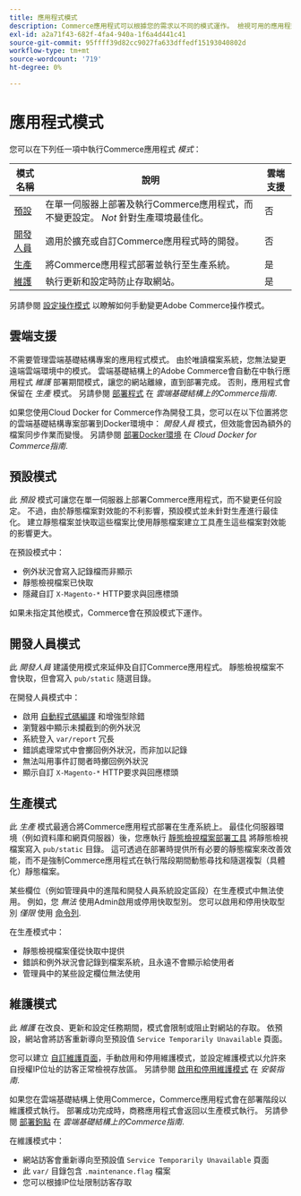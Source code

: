 ```yaml
---
title: 應用程式模式
description: Commerce應用程式可以根據您的需求以不同的模式運作。 檢視可用的應用程式模式詳細清單。
exl-id: a2a71f43-682f-4fa4-940a-1f6a4d441c41
source-git-commit: 95ffff39d82cc9027fa633dffedf15193040802d
workflow-type: tm+mt
source-wordcount: '719'
ht-degree: 0%

---
```


# 應用程式模式

您可以在下列任一項中執行Commerce應用程式 _模式_：

| 模式名稱 | 說明 | 雲端支援 |
| ------------------------ | ------------------- | ------------- |
| [預設](#default-mode) | 在單一伺服器上部署及執行Commerce應用程式，而不變更設定。 _Not_ 針對生產環境最佳化。 | 否 |
| [開發人員](#developer-mode) | 適用於擴充或自訂Commerce應用程式時的開發。 | 否 |
| [生產](#production-mode) | 將Commerce應用程式部署並執行至生產系統。 | 是 |
| [維護](#maintenance-mode) | 執行更新和設定時防止存取網站。 | 是 |

另請參閱 [設定操作模式](../cli/set-mode.md) 以瞭解如何手動變更Adobe Commerce操作模式。

## 雲端支援

不需要管理雲端基礎結構專案的應用程式模式。 由於唯讀檔案系統，您無法變更遠端雲端環境中的模式。 雲端基礎結構上的Adobe Commerce會自動在中執行應用程式 _維護_ 部署期間模式，讓您的網站離線，直到部署完成。 否則，應用程式會保留在 _生產_ 模式。 另請參閱 [部署程式](https://experienceleague.adobe.com/docs/commerce-cloud-service/user-guide/develop/deploy/process.html#deploy-phase) 在 _雲端基礎結構上的Commerce指南_.

如果您使用Cloud Docker for Commerce作為開發工具，您可以在以下位置將您的雲端基礎結構專案部署到Docker環境中： _開發人員_ 模式，但效能會因為額外的檔案同步作業而變慢。 另請參閱 [部署Docker環境](https://developer.adobe.com/commerce/cloud-tools/docker/deploy/#launch-mode) 在 _Cloud Docker for Commerce指南_.

## 預設模式

此 _預設_ 模式可讓您在單一伺服器上部署Commerce應用程式，而不變更任何設定。 不過，由於靜態檔案對效能的不利影響，預設模式並未針對生產進行最佳化。 建立靜態檔案並快取這些檔案比使用靜態檔案建立工具產生這些檔案對效能的影響更大。

在預設模式中：

- 例外狀況會寫入記錄檔而非顯示
- 靜態檢視檔案已快取
- 隱藏自訂 `X-Magento-*` HTTP要求與回應標頭

如果未指定其他模式，Commerce會在預設模式下運作。

## 開發人員模式

此 _開發人員_ 建議使用模式來延伸及自訂Commerce應用程式。 靜態檢視檔案不會快取，但會寫入 `pub/static` 隨選目錄。

在開發人員模式中：

- 啟用 [自動程式碼編譯](../cli/code-compiler.md) 和增強型除錯
- 瀏覽器中顯示未攔截到的例外狀況
- 系統登入 `var/report` 冗長
- 錯誤處理常式中會擲回例外狀況，而非加以記錄
- 無法叫用事件訂閱者時擲回例外狀況
- 顯示自訂 `X-Magento-*` HTTP要求與回應標頭

## 生產模式

此 _生產_ 模式最適合將Commerce應用程式部署在生產系統上。 最佳化伺服器環境（例如資料庫和網頁伺服器）後，您應執行 [靜態檢視檔案部署工具](../cli/static-view-file-deployment.md) 將靜態檢視檔案寫入 `pub/static` 目錄。 這可透過在部署時提供所有必要的靜態檔案來改善效能，而不是強制Commerce應用程式在執行階段期間動態尋找和隨選複製（具體化）靜態檔案。

某些欄位（例如管理員中的進階和開發人員系統設定區段）在生產模式中無法使用。 例如，您 _無法_ 使用Admin啟用或停用快取型別。 您可以啟用和停用快取型別 _僅限_ 使用 [命令列](../cli/manage-cache.md#config-cli-subcommands-cache-en).

在生產模式中：

- 靜態檢視檔案僅從快取中提供
- 錯誤和例外狀況會記錄到檔案系統，且永遠不會顯示給使用者
- 管理員中的某些設定欄位無法使用

## 維護模式

此 _維護_ 在改良、更新和設定任務期間，模式會限制或阻止對網站的存取。 依預設，網站會將訪客重新導向至預設值 `Service Temporarily Unavailable` 頁面。

您可以建立 [自訂維護頁面](../../upgrade/troubleshooting/maintenance-mode-options.md)，手動啟用和停用維護模式，並設定維護模式以允許來自授權IP位址的訪客正常檢視存放區。 另請參閱 [啟用和停用維護模式](../../installation/tutorials/maintenance-mode.md) 在 _安裝指南_.

如果您在雲端基礎結構上使用Commerce，Commerce應用程式會在部署階段以維護模式執行。 部署成功完成時，商務應用程式會返回以生產模式執行。 另請參閱 [部署鉤點](https://experienceleague.adobe.com/docs/commerce-cloud-service/user-guide/develop/deploy/best-practices.html#phase-5%3A-deployment-hooks) 在 _雲端基礎結構上的Commerce指南_.

在維護模式中：

- 網站訪客會重新導向至預設值 `Service Temporarily Unavailable` 頁面
- 此 `var/` 目錄包含 `.maintenance.flag` 檔案
- 您可以根據IP位址限制訪客存取
